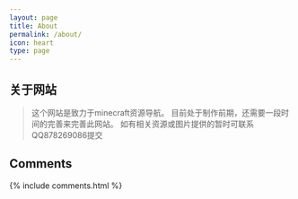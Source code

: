 ```yaml
---
layout: page
title: About
permalink: /about/
icon: heart
type: page
---
```



## 关于网站

> 这个网站是致力于minecraft资源导航。
> 目前处于制作前期，还需要一段时间的完善来完善此网站。
> 如有相关资源或图片提供的暂时可联系QQ878269086提交

## Comments

{% include comments.html %}
